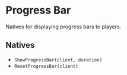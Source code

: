
# Progress Bar

Natives for displaying progress bars to players.

## Natives

- `ShowProgressBar(client, duration)`
- `ResetProgressBar(client)`
